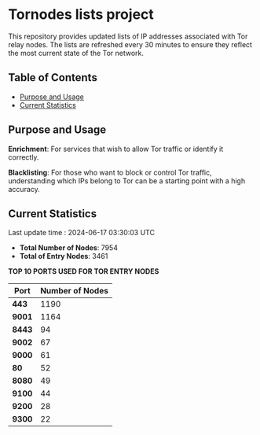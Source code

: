 # Tornodes lists project

This repository provides updated lists of IP addresses associated with Tor relay nodes. The lists are refreshed every 30 minutes to ensure they reflect the most current state of the Tor network.

## Table of Contents

- [Purpose and Usage](#purpose-and-usage)
- [Current Statistics](#current-statistics)


## Purpose and Usage

**Enrichment**: For services that wish to allow Tor traffic or identify it correctly.

**Blacklisting**: For those who want to block or control Tor traffic, understanding which IPs belong to Tor can be a starting point with a high accuracy.

## Current Statistics

Last update time : 2024-06-17 03:30:03 UTC

- **Total Number of Nodes**: 7954
- **Total of Entry Nodes**: 3461

**TOP 10 PORTS USED FOR TOR ENTRY NODES**

| **Port** | **Number of Nodes** |
|------|-----------------|
| **443**   | 1190  |
| **9001**   | 1164  |
| **8443**   | 94  |
| **9002**   | 67  |
| **9000**   | 61  |
| **80**   | 52  |
| **8080**   | 49  |
| **9100**   | 44  |
| **9200**   | 28  |
| **9300**   | 22  |

